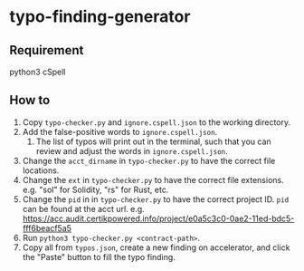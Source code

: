 # typo-finding-generator

## Requirement
python3
cSpell

## How to
1. Copy `typo-checker.py` and `ignore.cspell.json` to the working directory.
2. Add the false-positive words to `ignore.cspell.json`. 
   1. The list of typos will print out in the terminal, such that you can review and adjust the words in `ignore.cspell.json`.
3. Change the `acct_dirname` in `typo-checker.py` to have the correct file locations.
4. Change the `ext` in `typo-checker.py` to have the correct file extensions. e.g. "sol" for Solidity, "rs" for Rust, etc.
5. Change the `pid` in in `typo-checker.py` to have the correct project ID. `pid` can be found at the acct url. e.g. https://acc.audit.certikpowered.info/project/e0a5c3c0-0ae2-11ed-bdc5-fff6beacf5a5
6. Run `python3 typo-checker.py <contract-path>`.
7. Copy all from `typos.json`, create a new finding on accelerator, and click the "Paste" button to fill the typo finding.

